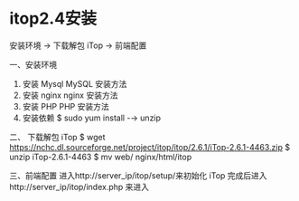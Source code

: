 # itop2.4安装

安装环境 -> 下载解包 iTop -> 前端配置

一、安装环境
1. 安装 Mysql
MySQL 安装方法
2. 安装 nginx
nginx 安装方法
3. 安装 PHP
PHP 安装方法
4. 安装依赖
$ sudo yum install -→ unzip

二、 下载解包 iTop
$ wget https://nchc.dl.sourceforge.net/project/itop/itop/2.6.1/iTop-2.6.1-4463.zip
$ unzip iTop-2.6.1-4463
$ mv web/ nginx/html/itop

三、前端配置
进入http://server\_ip/itop/setup/来初始化 iTop
完成后进入 http://server\_ip/itop/index.php 来进入